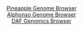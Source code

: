 <div id="Pineapple_Genome_Browser" align="center">
  <a href="https://igv.org/app/?sessionURL=blob:zZNda9swFIb_i6BlA8eW7DqODWU4mZulH1ubNEnXUowiy46oLbmS7KQJ.e9Tw8ZuVmguNga6kA5HOu959ZwtaKlUTHAQAddGvo0QsIBaitUEV3VJv.KKKhDluFTUApLmVFJOKIi2IMdK4.n40txcal2ryHGYrjsV5oWwlWfjCm8ExytlE1E5A1GWeCEk1kIqpy9xKxxWtJ0VXeC6tk1tz_adDGvs4LJeCq6EU1NepCvzXvorlBaUi4qmVVNqtheQGj1GY2bn.FM8n8SEUKUu6MsoO40vRvHMS6b3w.7gfvrty3zanR9PWMGxbiQ9vSF.f7bsq2kyeCpuiiO3H24CNIOTsURXR97n42RdM0nVKQpQz_PdHoLGGsYzuv6fujaLHdi58Ib0Oznf9PpNrGbXz373dpjNSHM1eavvnQVKQRpDAiBLGUQIWh7sWr7b7bxuUc.CMDTuSMFA9PBoAS0xeTLpD1ugX2rDC1D0udmjYwEhMypB1AkhDFAYuv5JcALDEO2sLWhk.fesPZuOwwC6set205yV2sCcpYrXysac2y3J7WJzKEWXyci9K0fDUZYM7pbXw81AxmG7vrpRf_TydbxM6f33mUbfo.ifUPceIbZeHIrarL5TaxL4R.4Zqk6Ks1pfJNwf3caJmTcXvmnRYfbkQlZYm3wTMcefxLVYMsy1CbRMsQUrmX6ZGyfFCkTI9Qy4gIhSGBKBLBYfoAUt5MOPvwH1do.7Hw--">Pineapple Genome Browser</a>
</div>
<div id="Alphonso_Genome_Browser" align="center">
  <a href="https://igv.org/app/?sessionURL=blob:zZJta9swFIX_iyBlA8eW7NqpDWHkrUvbrdmaJmlTipFt2ZFjS44kx01D_vvUsrEvKzQfNgZCSBdJ95yjZw.2REjKGQiAbSLXRAgYQK54M8VlVZBrXBIJghQXkhhAkJQIwmICgj1IsVR4dvNF31wpVcnAsqiq2iVmGTelY.ISP3OGG2nGvLQGvChwxAVWXEirL_CWWzTbthsS4aoydW_HdK0EK2zholpxJrlVEZaFjX4v_FUKM8J4ScKyLhR9FRBqPVpjYqb4U28x7cUxkfKK7C6Sbu_qojd3RrPlZ2.wnE3Gi5m3OJnSjGFVC9JtLqOW3a8TPe3Gnj0g.aiPxrmC43Tp0bjlDE9GTxUVRHZRB505rt3xT3U4lCXk6X_yrQc90rsrNg2_9dzTzov7.VM.3JXDdcs.9yf5YNP80bsLDgYoeFxrHkC8Ep0AQcOBnuHaXvtlic4MCH2dkOAUBA.PBlACx2t9_GEP1K7S1ABJNvUrQAbgIiECBG0fwg7yfVuLOYW.jw7GHtSi.Hvxns9u_A60e7bthSktlEY6CSWrpIkZM7dxambPR.aZ9r_e3SXPkX.Xw_PLnCfzyT1jq3sfyTeyNIBu_fqF2uh7FP0T8t4jxFTRsbjV6e118m2q5GTdm26G4.ULaf53ad_n.frNgI4LJ.WixEqf1xW9_cnbFguKmdKFLZU0ogVVu4XOkTcgQLajsQUxL7jmEIgs.gANaCAXfvyNp3N4PPwA">Alphonso Genome Browser</a>
</div>


<div id="DAF_Genomics_Browser" align="center">
  <a href="https://igv.org/app/?sessionURL=blob:tZFra9swFIb_i6D95Kt8N4RhtnZr02ZdMzeQUsKpfRybWJYnyXOzkP8.4XUMNsoYdCAJiXN5X53nQL6ikA3vSEqo5QaW6xKDyJqPS2B9iwtgKElaQSvRIAIrFNgVSNIDqUAqyG.vdGWtVC9T2y6hMrfYcdYU0pKeBb0p.aBq1KkmtYDBN97BKK2CM52swIa2r3knuQ1FgVKajt1jt92MoI.fsc3UEjdsaFUzqW60CW2stCrQbpuuxKe_GPkPyno1b7LVMpvq57i_KGfZ_CK7887y9fvw7Tr_.GGVh6vTZbPtQA0CZ045Xu1u0McgyeWnu8eo7U_oeRwWcrfgJ96707OnvhEoZ27kxl5AwzAmR4O0vBg0BFLUwk1d34hobFDfN5.vXhDqKQjekPT.wSBKQLHT6fcHova9RkUkfhkmagbhokRBUjNxnMhNEhr4ke8kiXs0DmQQ7SuzPM9vk8ihGaWh9QhM61dNOw1QC_0ZfC2Qv3XW.19BXV5eM_DDm3U2unHNFp.X3Vp6830dji9gMsiL36q4YKB06MfzGQq0Wo1hp35R8Y4Px.8-">DAF Genomics Browser</a>
</div>
